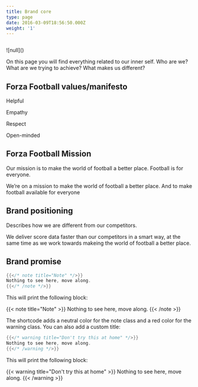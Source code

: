 ```yaml
---
title: Brand core
type: page
date: 2016-03-09T18:56:50.000Z
weight: '1'
---
```

![]()

!\[null]()

On this page you will find everything related to our inner self. Who are we? What are we trying to achieve? What makes us different?

## Forza Football values/manifesto

Helpful

Empathy

Respect

Open-minded

## Forza Football Mission

Our mission is to make the world of football a better place. Football is for everyone. 

We’re on a mission to make the world of football a better place. And to make football available for everyone

## Brand positioning

Describes how we are different from our competitors.

We deliver score data faster than our competitors in a smart way, at the same time as we work towards makeing the world of football a better place.

## Brand promise

```go
{{</* note title="Note" */>}}
Nothing to see here, move along.
{{</* /note */>}}
```

This will print the following block:

{{< note title="Note" >}}
Nothing to see here, move along.
{{< /note >}}

The shortcode adds a neutral color for the note class and a red color for the warning class. You can also add a custom title:

```go
{{</* warning title="Don't try this at home" */>}}
Nothing to see here, move along.
{{</* /warning */>}}
```

This will print the following block:

{{< warning title="Don't try this at home" >}}
Nothing to see here, move along.
{{< /warning >}}
